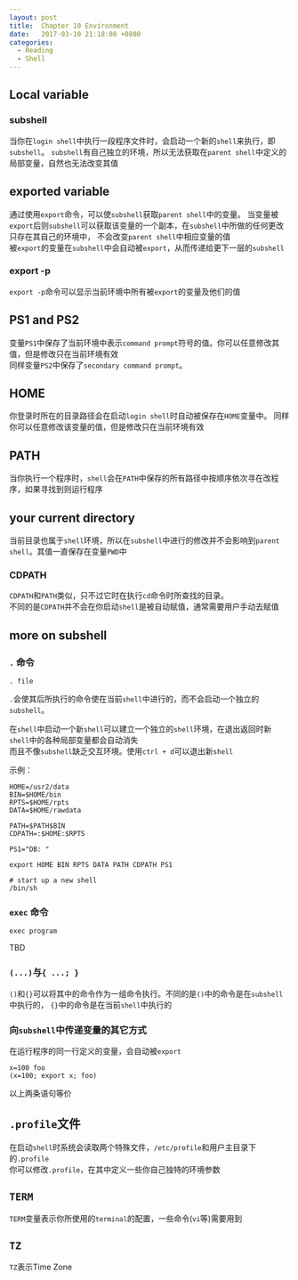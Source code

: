 ```yaml
---
layout: post
title:  Chapter 10 Environment
date:   2017-03-10 21:18:00 +0800
categories:
  - Reading
  - Shell
---
```


## Local variable

### subshell

当你在`login shell`中执行一段程序文件时，会启动一个新的`shell`来执行，即`subshell`。
`subshell`有自己独立的环境，所以无法获取在`parent shell`中定义的局部变量，自然也无法改变其值

## exported variable

通过使用`export`命令，可以使`subshell`获取`parent shell`中的变量。
当变量被`export`后则`subshell`可以获取该变量的一个副本，在`subshell`中所做的任何更改只存在其自己的环境中，
不会改变`parent shell`中相应变量的值  
被`export`的变量在`subshell`中会自动被`export`，从而传递给更下一层的`subshell`

### export -p

`export -p`命令可以显示当前环境中所有被`export`的变量及他们的值

## PS1 and PS2

变量`PS1`中保存了当前环境中表示`command prompt`符号的值。你可以任意修改其值，但是修改只在当前环境有效  
同样变量`PS2`中保存了`secondary command prompt`。

## HOME

你登录时所在的目录路径会在启动`login shell`时自动被保存在`HOME`变量中。
同样你可以任意修改该变量的值，但是修改只在当前环境有效

## PATH

当你执行一个程序时，`shell`会在`PATH`中保存的所有路径中按顺序依次寻在改程序，如果寻找到则运行程序

## your current directory

当前目录也属于`shell`环境，所以在`subshell`中进行的修改并不会影响到`parent shell`。其值一直保存在变量`PWD`中

### CDPATH

`CDPATH`和`PATH`类似，只不过它时在执行`cd`命令时所查找的目录。  
不同的是`CDPATH`并不会在你启动`shell`是被自动赋值，通常需要用户手动去赋值

## more on subshell

### `.` 命令

```shell
. file
```

`.`会使其后所执行的命令使在当前`shell`中进行的，而不会启动一个独立的`subshell`。

在`shell`中启动一个新`shell`可以建立一个独立的`shell`环境，在退出返回时新`shell`中的各种局部变量都会自动消失  
而且不像`subshell`缺乏交互环境。使用`ctrl + d`可以退出新`shell`

示例：  

```shell
HOME=/usr2/data
BIN=$HOME/bin
RPTS=$HOME/rpts
DATA=$HOME/rawdata

PATH=$PATH$BIN
CDPATH=:$HOME:$RPTS

PS1="DB: "

export HOME BIN RPTS DATA PATH CDPATH PS1

# start up a new shell
/bin/sh
```

### `exec` 命令

```shell
exec program
```

TBD

### `(...)`与`{ ...; }`

`()`和`{}`可以将其中的命令作为一组命令执行。不同的是`()`中的命令是在`subshell`中执行的，
`{}`中的命令是在当前`shell`中执行的

### 向`subshell`中传递变量的其它方式

在运行程序的同一行定义的变量，会自动被`export`

```shell
x=100 foo
(x=100; export x; foo)
```

以上两条语句等价

## `.profile`文件

在启动`shell`时系统会读取两个特殊文件，`/etc/profile`和用户主目录下的`.profile`  
你可以修改`.profile`，在其中定义一些你自己独特的环境参数


## `TERM`

`TERM`变量表示你所使用的`terminal`的配置，一些命令(`vi`等)需要用到

## `TZ`

`TZ`表示Time Zone
